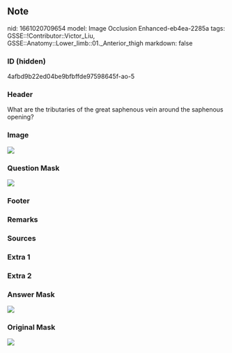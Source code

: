 ## Note
nid: 1661020709654
model: Image Occlusion Enhanced-eb4ea-2285a
tags: GSSE::!Contributor::Victor_Liu, GSSE::Anatomy::Lower_limb::01._Anterior_thigh
markdown: false

### ID (hidden)
4afbd9b22ed04be9bfbffde97598645f-ao-5

### Header
What are the tributaries of the great saphenous vein around the saphenous opening?

### Image
<img src="tmp5pou9e63.png">

### Question Mask
<img src="4afbd9b22ed04be9bfbffde97598645f-ao-5-Q.svg">

### Footer


### Remarks


### Sources


### Extra 1


### Extra 2


### Answer Mask
<img src="4afbd9b22ed04be9bfbffde97598645f-ao-5-A.svg">

### Original Mask
<img src="4afbd9b22ed04be9bfbffde97598645f-ao-O.svg">
